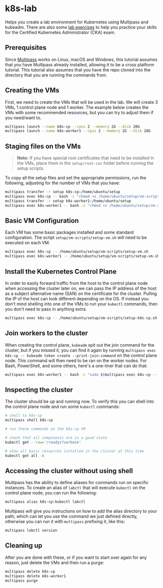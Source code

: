 # k8s-lab

Helps you create a lab environment for Kubernetes using Multipass and kubeadm. There are also some [lab exercises](./labs/README.md) to help you practice your skills for the Certified Kubernetes Administrator (CKA) exam.

## Prerequisites

Since [Multipass](https://multipass.run/) works on Linux, macOS and Windows, this tutorial assumes that you have Multipass already installed, allowing it to be a cross platform tutorial. This tutorial also assumes that you have the repo cloned into the directory that you are running the commands from.

## Creating the VMs

First, we need to create the VMs that will be used in the lab. We will create 3 VMs, 1 control plane node and 1 worker. The example below creates the VMs with some recommended resources, but you can try to adjust them if you need/want to.

```bash
multipass launch --name k8s-cp --cpus 2 --memory 2G --disk 20G
multipass launch --name k8s-worker1 --cpus 2 --memory 2G --disk 20G
```

## Staging files on the VMs

> **Note:** If you have special root certificates that need to be installed in the VMs, place them in the `setup/root-cas` folder before running the setup scripts.

To copy all the setup files and set the appropriate permissions, run the following, adjusting for the number of VMs that you have:

```bash
multipass transfer -r setup k8s-cp:/home/ubuntu/setup
multipass exec k8s-cp -- bash -c "chmod +x /home/ubuntu/setup/vm-scripts/*.sh"
multipass transfer -r setup k8s-worker1:/home/ubuntu/setup
multipass exec k8s-worker1 -- bash -c "chmod +x /home/ubuntu/setup/vm-scripts/*.sh"
```

## Basic VM Configuration

Each VM has some basic packages installed and some standard configuration. The script `setup/vm-scripts/setup-vm.sh` will need to be executed on each VM.

```bash
multipass exec k8s-cp -- /home/ubuntu/setup/vm-scripts/setup-vm.sh
multipass exec k8s-worker1 -- /home/ubuntu/setup/vm-scripts/setup-vm.sh
```

## Install the Kubernetes Control Plane

In order to easily forward traffic from the host to the control plane node when accessing the cluster later on, we can pass the IP address of the host as a subject alternative name (SAN) on the certificate for the cluster. Pulling the IP of the host can look different depending on the OS. If instead you don't mind shelling into one of the VMs to run your `kubectl` commands, then you don't need to pass in anything extra.

```bash
multipass exec k8s-cp -- /home/ubuntu/setup/vm-scripts/setup-k8s-cp.sh
```

## Join workers to the cluster

When creating the control plane, `kubeadm` spit out the join command for the cluster, but if you missed it, you can find it again by running `multipass exec k8s-cp -- kubeadm token create --print-join-command` on the control plane node. This command will then need to be ran on the worker nodes. For Bash, PowerShell, and some others, here's a one-liner that can do that:

```bash
multipass exec k8s-worker1 -- bash -c "sudo $(multipass exec k8s-cp -- kubeadm token create --print-join-command)"
```

## Inspecting the cluster

The cluster should be up and running now. To verify this you can shell into the control plane node and run some `kubectl` commands:

```bash
# shell to k8s-cp
multipass shell k8s-cp
```

```bash
# run these commands on the k8s-cp VM

# check that all components are in a good state
kubectl get --raw='/readyz?verbose'

# show all basic resources installed in the cluster at this time
kubectl get all -A
```

## Accessing the cluster without using shell

Multipass has the ability to define aliases for commands run on specific instances. To create an alias of `labctl` that will execute `kubectl` on the control plane node, you can run the following:

```bash
multipass alias k8s-cp:kubectl labctl
```

Multipass will give you instructions on how to add the alias directory to your path, which can let you use the command we just defined directly, otherwise you can run it with `multipass` prefixing it, like this:

```bash
multipass labctl version
```

## Cleaning up

After you are done with these, or if you want to start over again for any reason, just delete the VMs and then run a purge:

```bash
multipass delete k8s-cp
multipass delete k8s-worker1
multipass purge
```
